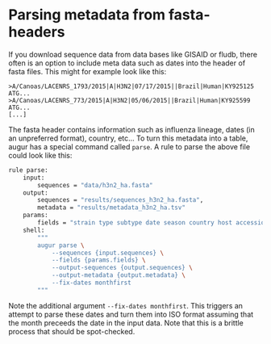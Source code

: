 # Parsing metadata from fasta-headers

If you download sequence data from data bases like GISAID or fludb, there often is an option to include meta data such as dates into the header of fasta files.
This might for example look like this:
```
>A/Canoas/LACENRS_1793/2015|A|H3N2|07/17/2015||Brazil|Human|KY925125
ATG...
>A/Canoas/LACENRS_773/2015|A|H3N2|05/06/2015||Brazil|Human|KY925599
ATG...
[...]
```
The fasta header contains information such as influenza lineage, dates (in an unpreferred format), country, etc...
To turn this metadata into a table, augur has a special command called `parse`.
A rule to parse the above file could look like this:
```bash
rule parse:
	input:
		sequences = "data/h3n2_ha.fasta"
	output:
		sequences = "results/sequences_h3n2_ha.fasta",
		metadata = "results/metadata_h3n2_ha.tsv"
	params:
		fields = "strain type subtype date season country host accession"
	shell:
		"""
		augur parse \
			--sequences {input.sequences} \
			--fields {params.fields} \
			--output-sequences {output.sequences} \
			--output-metadata {output.metadata} \
			--fix-dates monthfirst
		"""
```
Note the additional argument `--fix-dates monthfirst`.
This triggers an attempt to parse these dates and turn them into ISO format assuming that the month preceeds the date in the input data.
Note that this is a brittle process that should be spot-checked.
